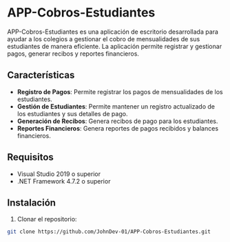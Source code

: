# APP-Cobros-Estudiantes

APP-Cobros-Estudiantes es una aplicación de escritorio desarrollada para ayudar a los colegios a gestionar el cobro de mensualidades de sus estudiantes de manera eficiente. La aplicación permite registrar y gestionar pagos, generar recibos y reportes financieros.

## Características

- **Registro de Pagos**: Permite registrar los pagos de mensualidades de los estudiantes.
- **Gestión de Estudiantes**: Permite mantener un registro actualizado de los estudiantes y sus detalles de pago.
- **Generación de Recibos**: Genera recibos de pago para los estudiantes.
- **Reportes Financieros**: Genera reportes de pagos recibidos y balances financieros.

## Requisitos

- Visual Studio 2019 o superior
- .NET Framework 4.7.2 o superior

## Instalación

1. Clonar el repositorio:

```bash
git clone https://github.com/JohnDev-01/APP-Cobros-Estudiantes.git
